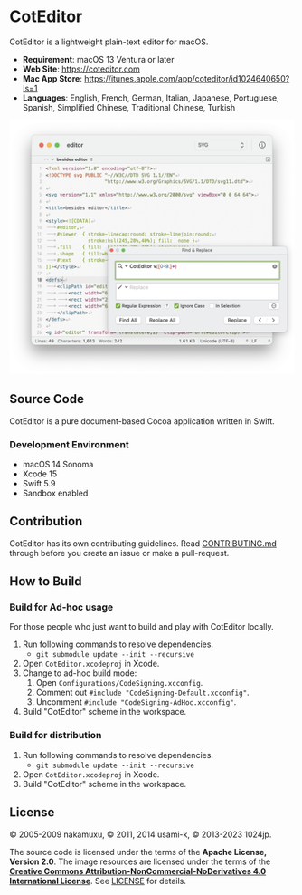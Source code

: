 
CotEditor
==========================

CotEditor is a lightweight plain-text editor for macOS.

- __Requirement__: macOS 13 Ventura or later
- __Web Site__: <https://coteditor.com>
- __Mac App Store__: <https://itunes.apple.com/app/coteditor/id1024640650?ls=1>
- __Languages__: English, French, German, Italian, Japanese, Portuguese, Spanish, Simplified Chinese, Traditional Chinese, Turkish

<img src="screenshot@2x.png" width="731" alt="screenshot"/>



Source Code
--------------------------

CotEditor is a pure document-based Cocoa application written in Swift.


### Development Environment

- macOS 14 Sonoma
- Xcode 15
- Swift 5.9
- Sandbox enabled



Contribution
--------------------------

CotEditor has its own contributing guidelines. Read [CONTRIBUTING.md](CONTRIBUTING.md) through before you create an issue or make a pull-request.



How to Build
--------------------------

### Build for Ad-hoc usage

For those people who just want to build and play with CotEditor locally.

1. Run following commands to resolve dependencies.
    - `git submodule update --init --recursive`
1. Open `CotEditor.xcodeproj` in Xcode.
1. Change to ad-hoc build mode:
    1. Open `Configurations/CodeSigning.xcconfig`.
    1. Comment out `#include "CodeSigning-Default.xcconfig"`.
    1. Uncomment `#include "CodeSigning-AdHoc.xcconfig"`.
1. Build "CotEditor" scheme in the workspace.


### Build for distribution

1. Run following commands to resolve dependencies.
    - `git submodule update --init --recursive`
1. Open `CotEditor.xcodeproj` in Xcode.
1. Build "CotEditor" scheme in the workspace.



License
--------------------------

© 2005-2009 nakamuxu,
© 2011, 2014 usami-k,
© 2013-2023 1024jp.

The source code is licensed under the terms of the __Apache License, Version 2.0__. The image resources are licensed under the terms of the [__Creative Commons Attribution-NonCommercial-NoDerivatives 4.0 International License__](https://creativecommons.org/licenses/by-nc-nd/4.0/). See [LICENSE](LICENSE) for details.
